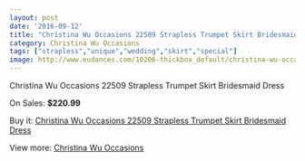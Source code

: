 ```yaml
---
layout: post
date: '2016-09-12'
title: "Christina Wu Occasions 22509 Strapless Trumpet Skirt Bridesmaid Dress"
category: Christina Wu Occasions
tags: ["strapless","unique","wedding","skirt","special"]
image: http://www.eudances.com/10206-thickbox_default/christina-wu-occasions-22509-strapless-trumpet-skirt-bridesmaid-dress.jpg
---
```

Christina Wu Occasions 22509 Strapless Trumpet Skirt Bridesmaid Dress

On Sales: **$220.99**
<a href="https://www.eudances.com/en/christina-wu-occasions/3340-christina-wu-occasions-22509-strapless-trumpet-skirt-bridesmaid-dress.html"><amp-img layout="responsive" width="600" height="600" src="//www.eudances.com/10206-thickbox_default/christina-wu-occasions-22509-strapless-trumpet-skirt-bridesmaid-dress.jpg" alt="Christina Wu Occasions 22509 Strapless Trumpet Skirt Bridesmaid Dress 0" /></a>
<a href="https://www.eudances.com/en/christina-wu-occasions/3340-christina-wu-occasions-22509-strapless-trumpet-skirt-bridesmaid-dress.html"><amp-img layout="responsive" width="600" height="600" src="//www.eudances.com/10207-thickbox_default/christina-wu-occasions-22509-strapless-trumpet-skirt-bridesmaid-dress.jpg" alt="Christina Wu Occasions 22509 Strapless Trumpet Skirt Bridesmaid Dress 1" /></a>
<a href="https://www.eudances.com/en/christina-wu-occasions/3340-christina-wu-occasions-22509-strapless-trumpet-skirt-bridesmaid-dress.html"><amp-img layout="responsive" width="600" height="600" src="//www.eudances.com/10208-thickbox_default/christina-wu-occasions-22509-strapless-trumpet-skirt-bridesmaid-dress.jpg" alt="Christina Wu Occasions 22509 Strapless Trumpet Skirt Bridesmaid Dress 2" /></a>
<a href="https://www.eudances.com/en/christina-wu-occasions/3340-christina-wu-occasions-22509-strapless-trumpet-skirt-bridesmaid-dress.html"><amp-img layout="responsive" width="600" height="600" src="//www.eudances.com/10209-thickbox_default/christina-wu-occasions-22509-strapless-trumpet-skirt-bridesmaid-dress.jpg" alt="Christina Wu Occasions 22509 Strapless Trumpet Skirt Bridesmaid Dress 3" /></a>

Buy it: [Christina Wu Occasions 22509 Strapless Trumpet Skirt Bridesmaid Dress](https://www.eudances.com/en/christina-wu-occasions/3340-christina-wu-occasions-22509-strapless-trumpet-skirt-bridesmaid-dress.html "Christina Wu Occasions 22509 Strapless Trumpet Skirt Bridesmaid Dress")

View more: [Christina Wu Occasions](https://www.eudances.com/en/59-christina-wu-occasions "Christina Wu Occasions")